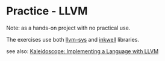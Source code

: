 # Practice - LLVM

Note: as a hands-on project with no practical use.

The exercises use both [llvm-sys](https://gitlab.com/taricorp/llvm-sys.rs) and [inkwell](https://github.com/TheDan64/inkwell) libraries.

see also: [Kaleidoscope: Implementing a Language with LLVM](https://llvm.org/docs/tutorial/index.html)